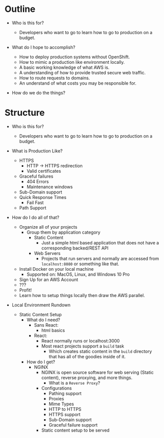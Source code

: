 # Outline

- Who is this for?
    - Developers who want to go to learn how to go to production on a budget.

- What do I hope to accomplish?
    - How to deploy production systems without OpenShift.
    - How to mimic a production like environment locally.
    - A basic working knowledge of what AWS is.
    - A understanding of how to provide trusted secure web traffic.
    - How to route requests to domains.
    - An understand of what costs you may be responsible for.
    
- How do we do the things?

# Structure

- Who is this for?
    - Developers who want to go to learn how to go to production on a budget.
    
- What is Production Like?
    - HTTPS
        - HTTP -> HTTPS redirection
        - Valid certificates
    - Graceful failures
        - 404 Errors
        - Maintenance windows
    - Sub-Domain support
    - Quick Response Times
        - Fail Fast
    - Path Support

- How do I do all of that?
    - Organize all of your projects
        - Group them by application category
            - Static Content
                - Just a simple html based application that does not have a corresponding backed/REST API
            - Web Servers
                - Projects that run servers and normally are accessed from `localhost:8080` or something like that.
    - Install Docker on your local machine
        - Supported on: MacOS, Linux, and Windows 10 Pro        
    - Sign Up for an AWS Account
    - ???
    - Profit!
    - Learn how to setup things locally then draw the AWS parallel.
    
- Local Environment Rundown
    - Static Content Setup
        - What do I need?
            - Sans React:
                - html basics
            - React:
                - React normally runs or localhost:3000
                - Most react projects support a `build` task
                    - Which creates static content in the `build` directory that has all of the goodies inside of it.
        - How do I get?
            - NGINX
                - NGINX is open source software for web serving (Static content), reverse proxying, and more things.
                    - What is a `Reverse Proxy`?
                - Configurations
                    - Pathing support
                    - Proxies
                    - Mime Types
                    - HTTP to HTTPS
                    - HTTPS support
                    - Sub-Domain support
                    - Graceful failure support
                - Static content setup to be served
        
        